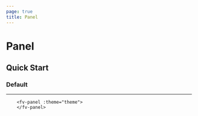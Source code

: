 ```yaml
---
page: true
title: Panel
--- 
```


<script lang="ts" setup>
import { ref } from 'vue'; 
import { useTheme } from '../common/index.js'; 

const {theme} = useTheme()


</script>

# Panel

## Quick Start

### Default

---

<fv-panel :theme="theme">
</fv-panel>

```vue-html
    <fv-panel :theme="theme">
    </fv-panel>
```

<!--@include: ./properties.md-->

<!--@include: ./emits.md-->
